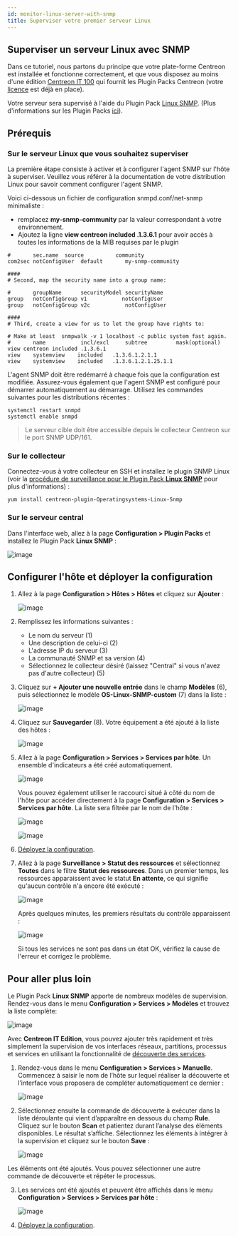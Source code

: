 ```yaml
---
id: monitor-linux-server-with-snmp
title: Superviser votre premier serveur Linux
---
```


## Superviser un serveur Linux avec SNMP

Dans ce tutoriel, nous partons du principe que votre plate-forme Centreon est installée et fonctionne correctement, et que vous disposez au moins d'une édition [Centreon IT 100](it100.md) qui fournit les Plugin Packs Centreon (votre [licence](../administration/licenses.md) est déjà en place).

Votre serveur sera supervisé à l'aide du Plugin Pack [Linux SNMP](/pp/integrations/plugin-packs/procedures/operatingsystems-linux-snmp). (Plus d'informations sur les Plugin Packs [ici](../monitoring/pluginpacks.md)).

## Prérequis

### Sur le serveur Linux que vous souhaitez superviser

La première étape consiste à activer et à configurer l'agent SNMP sur l'hôte à superviser.
Veuillez vous référer à la documentation de votre distribution Linux pour savoir comment configurer l'agent SNMP.

Voici ci-dessous un fichier de configuration snmpd.conf/net-snmp minimaliste :

- remplacez **my-snmp-community** par la valeur correspondant à votre environnement.
- Ajoutez la ligne **view centreon included .1.3.6.1** pour avoir accès à toutes les informations de la MIB requises par le plugin

```shell
#       sec.name  source          community
com2sec notConfigUser  default       my-snmp-community

####
# Second, map the security name into a group name:

#       groupName      securityModel securityName
group   notConfigGroup v1           notConfigUser
group   notConfigGroup v2c           notConfigUser

####
# Third, create a view for us to let the group have rights to:

# Make at least  snmpwalk -v 1 localhost -c public system fast again.
#       name           incl/excl     subtree         mask(optional)
view centreon included .1.3.6.1
view    systemview    included   .1.3.6.1.2.1.1
view    systemview    included   .1.3.6.1.2.1.25.1.1

```

L'agent SNMP doit être redémarré à chaque fois que la configuration est modifiée. Assurez-vous également que l'agent SNMP est configuré pour démarrer automatiquement au démarrage. Utilisez les commandes suivantes pour les distributions récentes :

```shell
systemctl restart snmpd
systemctl enable snmpd
```

> Le serveur cible doit être accessible depuis le collecteur Centreon sur le port SNMP UDP/161.

### Sur le collecteur

Connectez-vous à votre collecteur en SSH et installez le plugin SNMP Linux (voir la [procédure de surveillance pour le Plugin Pack **Linux SNMP**](/pp/integrations/plugin-packs/procedures/operatingsystems-linux-snmp) pour plus d'informations) :

```shell
yum install centreon-plugin-Operatingsystems-Linux-Snmp
```

### Sur le serveur central

Dans l'interface web, allez à la page **Configuration > Plugin Packs** et installez le Plugin Pack **Linux SNMP** :

![image](../assets/getting-started/quick_start_linux_0.gif)

## Configurer l'hôte et déployer la configuration

1. Allez à la page **Configuration > Hôtes > Hôtes** et cliquez sur **Ajouter** :

   ![image](../assets/getting-started/quick_start_linux_1.gif)

2. Remplissez les informations suivantes :

   * Le nom du serveur (1)
   * Une description de celui-ci (2)
   * L'adresse IP du serveur (3)
   * La communauté SNMP et sa version (4)
   * Sélectionnez le collecteur désiré (laissez "Central" si vous n'avez pas d'autre collecteur) (5)

3. Cliquez sur **+ Ajouter une nouvelle entrée** dans le champ **Modèles** (6), puis sélectionnez le modèle **OS-Linux-SNMP-custom** (7) dans la liste :

   ![image](../assets/getting-started/quick_start_linux_2.png)

4. Cliquez sur **Sauvegarder** (8). Votre équipement a été ajouté à la liste des hôtes :

   ![image](../assets/getting-started/quick_start_linux_3.png)

5. Allez à la page **Configuration > Services > Services par hôte**. Un ensemble d'indicateurs a été créé automatiquement.

   ![image](../assets/getting-started/quick_start_linux_4a.png)

   Vous pouvez également utiliser le raccourci situé à côté du nom de l'hôte pour accéder directement à la page **Configuration > Services > Services par hôte**. La liste sera filtrée par le nom de l'hôte :

   ![image](../assets/getting-started/quick_start_linux_4b.png)

   ![image](../assets/getting-started/quick_start_linux_5.png)

6. [Déployez la configuration](first-supervision.md#deployer-une-configuration).

7. Allez à la page **Surveillance > Statut des ressources** et sélectionnez **Toutes** dans le filtre **Statut des ressources**. Dans un premier temps, les ressources apparaissent avec le statut **En attente**, ce qui signifie qu'aucun contrôle n'a encore été exécuté :

   ![image](../assets/getting-started/quick_start_linux_6.png)

   Après quelques minutes, les premiers résultats du contrôle apparaissent :

   ![image](../assets/getting-started/quick_start_linux_7.png)

   Si tous les services ne sont pas dans un état OK, vérifiez la cause de l'erreur et corrigez le problème.


## Pour aller plus loin

Le Plugin Pack **Linux SNMP** apporte de nombreux modèles de supervision. Rendez-vous dans le menu  **Configuration > Services > Modèles** et trouvez la liste complète:

   ![image](../assets/getting-started/quick_start_linux_8.png)

Avec **Centreon IT Edition**, vous pouvez ajouter très rapidement et très simplement la supervision de vos interfaces réseaux, partitions, processus et services en utilisant la fonctionnalité de [découverte des services](../monitoring/discovery/services-discovery.md).

1. Rendez-vous dans le menu **Configuration > Services > Manuelle**. Commencez à saisir le nom de l’hôte sur lequel réaliser la découverte et l’interface vous proposera de compléter automatiquement ce dernier :

   ![image](../assets/getting-started/quick_start_linux_9.png)

2. Sélectionnez ensuite la commande de découverte à exécuter dans la liste déroulante qui vient d’apparaître en dessous du champ **Rule**. Cliquez sur le bouton **Scan** et patientez durant l’analyse des éléments disponibles. Le résultat s’affiche. Sélectionnez les éléments à intégrer à la supervision et cliquez sur le bouton **Save** :

   ![image](../assets/getting-started/quick_start_linux_10.png)

  Les éléments ont été ajoutés. Vous pouvez sélectionner une autre commande de découverte et répéter le processus.

3. Les services ont été ajoutés et peuvent être affichés dans le menu **Configuration > Services > Services par hôte** :

   ![image](../assets/getting-started/quick_start_linux_11.png)

4. [Déployez la configuration](first-supervision.md#deploying-a-configuration).
